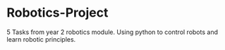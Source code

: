 # Robotics-Project
5 Tasks from year 2 robotics module. Using python to control robots and learn robotic principles.

